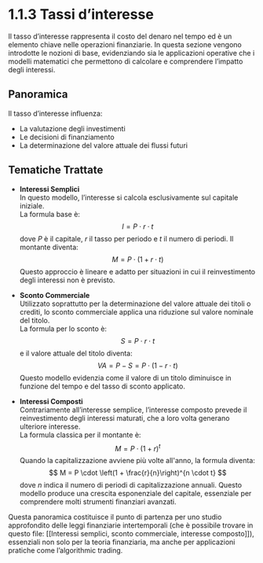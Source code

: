 # 1.1.3 Tassi d’interesse

Il tasso d’interesse rappresenta il costo del denaro nel tempo ed è un elemento chiave nelle operazioni finanziarie. In questa sezione vengono introdotte le nozioni di base, evidenziando sia le applicazioni operative che i modelli matematici che permettono di calcolare e comprendere l’impatto degli interessi.

## Panoramica

Il tasso d’interesse influenza:
- La valutazione degli investimenti
- Le decisioni di finanziamento
- La determinazione del valore attuale dei flussi futuri

## Tematiche Trattate

- **Interessi Semplici**  
  In questo modello, l’interesse si calcola esclusivamente sul capitale iniziale.  
  La formula base è:
  $$
  I = P \cdot r \cdot t
  $$
  dove $P$ è il capitale, $r$ il tasso per periodo e $t$ il numero di periodi. Il montante diventa:
  $$
  M = P \cdot (1 + r \cdot t)
  $$
  Questo approccio è lineare e adatto per situazioni in cui il reinvestimento degli interessi non è previsto.

- **Sconto Commerciale**  
  Utilizzato soprattutto per la determinazione del valore attuale dei titoli o crediti, lo sconto commerciale applica una riduzione sul valore nominale del titolo.  
  La formula per lo sconto è:
  $$
  S = P \cdot r \cdot t
  $$
  e il valore attuale del titolo diventa:
  $$
  VA = P - S = P \cdot (1 - r \cdot t)
  $$
  Questo modello evidenzia come il valore di un titolo diminuisce in funzione del tempo e del tasso di sconto applicato.

- **Interessi Composti**  
  Contrariamente all’interesse semplice, l’interesse composto prevede il reinvestimento degli interessi maturati, che a loro volta generano ulteriore interesse.  
  La formula classica per il montante è:
  $$
  M = P \cdot (1 + r)^t
  $$
  Quando la capitalizzazione avviene più volte all'anno, la formula diventa:
  $$
  M = P \cdot \left(1 + \frac{r}{n}\right)^{n \cdot t}
  $$
  dove $n$ indica il numero di periodi di capitalizzazione annuali. Questo modello produce una crescita esponenziale del capitale, essenziale per comprendere molti strumenti finanziari avanzati.

Questa panoramica costituisce il punto di partenza per uno studio approfondito delle leggi finanziarie intertemporali (che è possibile trovare in questo file: [[Interessi semplici, sconto commerciale, interesse composto]]), essenziali non solo per la teoria finanziaria, ma anche per applicazioni pratiche come l’algorithmic trading.
